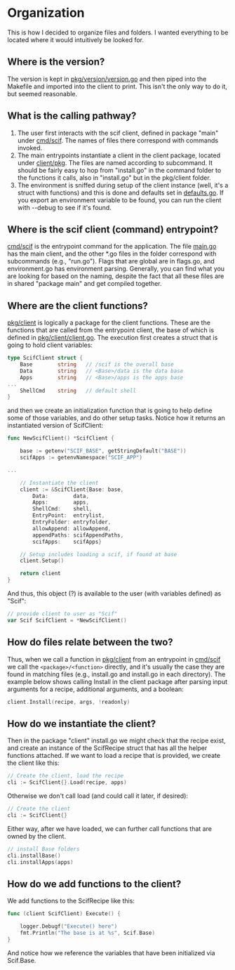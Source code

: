 # Organization

This is how I decided to organize files and folders. I wanted everything to be located
where it would intuitively be looked for.

## Where is the version?

The version is kept in [pkg/version/version.go](pkg/version/version.go) and then piped into the Makefile and 
imported into the client to print. This isn't the only way to do it, but seemed reasonable.


## What is the calling pathway?

 1. The user first interacts with the scif client, defined in package "main" under [cmd/scif](../cmd/scif). The names of files there correspond with commands invoked.
 2. The main entrypoints instantiate a client in the client package, located under [client/pkg](../client/pkg). The files are named according to subcommand. It should be fairly easy to hop from "install.go" in the command folder to the functions it calls, also in "install.go" but in the pkg/client folder.
 3. The environment is sniffed during setup of the client instance (well, it's a struct with functions) and this is done and defaults set in [defaults.go](../pkg/client/defaults.go). If you export an environment variable to be found, you can run the client with --debug to see if it's found.

## Where is the scif client (command) entrypoint?

[cmd/scif](../cmd/scif) is the entrypoint command for the application. The file [main.go](../cmd/scif/main.go) has the main client, and the other *.go files in the folder correspond with subcommands (e.g., "run.go"). Flags that are global are in flags.go, and environment.go has environment parsing. Generally, you can find what you are looking for based on the naming, despite the fact that all these files are in shared "package main" and get compiled together.

## Where are the client functions?

[pkg/client](pkg/client) is logically a package for the client functions. These are the functions that are called from the entrypoint client, the base of which is defined in [pkg/client/client.go](pkg/client/client.go). The execution first creates a struct that is going to hold client variables:

```go
type ScifClient struct {
	Base        string   // /scif is the overall base
	Data        string   // <Base>/data is the data base
	Apps        string   // <Base>/apps is the apps base
...
	ShellCmd    string   // default shell
}
```

and then we create an initialization function that is going to help define some of those variables, and
do other setup tasks. Notice how it returns an instantiated version of ScifClient:

```go
func NewScifClient() *ScifClient {

	base := getenv("SCIF_BASE", getStringDefault("BASE"))
	scifApps := getenvNamespace("SCIF_APP")

...

	// Instantiate the client
	client := &ScifClient{Base: base,
		Data:        data,
		Apps:        apps,
		ShellCmd:    shell,
		EntryPoint:  entrylist,
		EntryFolder: entryfolder,
		allowAppend: allowAppend,
		appendPaths: scifAppendPaths,
		scifApps:    scifApps}

	// Setup includes loading a scif, if found at base
	client.Setup()

	return client
}
```


And thus, this object (?) is available to the user (with variables defined) as "Scif":

```go
// provide client to user as "Scif"
var Scif ScifClient = *NewScifClient()
```

## How do files relate between the two?

Thus, when we call a function in [pkg/client](pkg/client) from an entrypoint in [cmd/scif](cmd/scif)
we call the `<package>/<function>` directly, and it's usually the case they are found in matching files (e.g., install.go
and install.go in each directory). The example below shows calling Install in the client package after 
parsing input arguments for a recipe, additional arguments, and a boolean:

```go
client.Install(recipe, args, !readonly)
```

## How do we instantiate the client?

Then in the package "client" install.go we might check that the recipe exist, and create an instance of the 
ScifRecipe struct that has all the helper functions attached. If we want to load a recipe that is provided, 
we create the client like this:

```go
// Create the client, load the recipe
cli := ScifClient{}.Load(recipe, apps)
```

Otherwise we don't call load (and could call it later, if desired):

```go
// Create the client
cli := ScifClient{}
```

Either way, after we have loaded, we can further call functions that are owned by the client.

```go
// install Base folders
cli.installBase()
cli.installApps(apps)
```

## How do we add functions to the client?

We add functions to the ScifRecipe like this:

```go
func (client ScifClient) Execute() {

	logger.Debugf("Execute() here")
	fmt.Println("The base is at %s", Scif.Base)
}
```

And notice how we reference the variables that have been initialized via Scif.Base.
